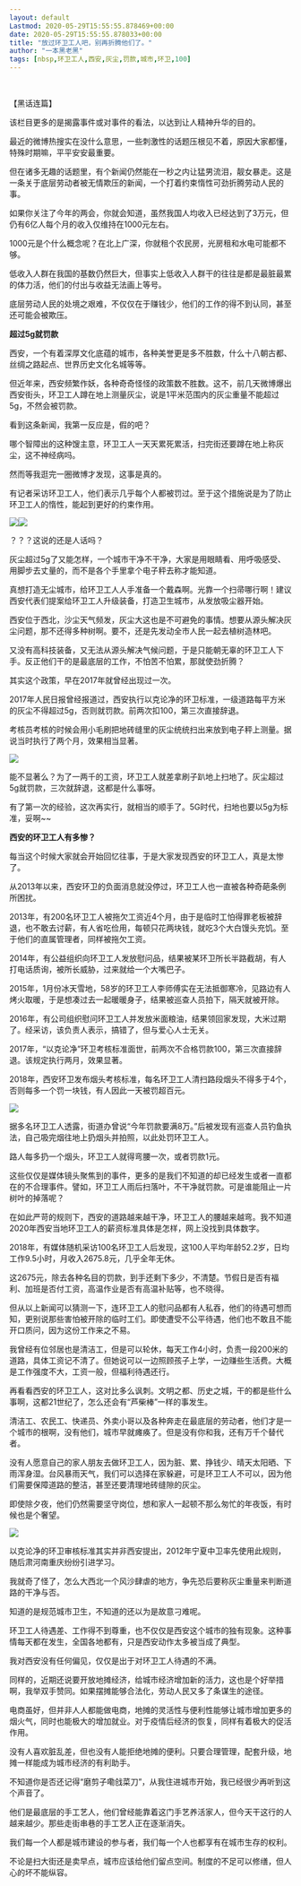 ```yaml
---
layout: default
Lastmod: 2020-05-29T15:55:55.878469+00:00
date: 2020-05-29T15:55:55.878033+00:00
title: "放过环卫工人吧，别再折腾他们了。"
author: "一本黑老黑"
tags: [nbsp,环卫工人,西安,灰尘,罚款,城市,环卫,100]
---
```


‍

【黑话连篇】

该栏目更多的是揭露事件或对事件的看法，以达到让人精神升华的目的。

最近的微博热搜实在没什么意思，一些刺激性的话题压根见不着，原因大家都懂，特殊时期嘛，平平安安最重要。

但在诸多无趣的话题里，有个新闻仍然能在一秒之内让猛男流泪，靓女暴走。这是一条关于底层劳动者被无情欺压的新闻，一个打着约束惰性可劲折腾劳动人民的事。

如果你关注了今年的两会，你就会知道，虽然我国人均收入已经达到了3万元，但仍有6亿人每个月的收入仅维持在1000元左右。

1000元是个什么概念呢？在北上广深，你就租个农民房，光房租和水电可能都不够。

低收入人群在我国的基数仍然巨大，但事实上低收入人群干的往往是都是最脏最累的体力活，他们的付出与收益无法画上等号。

底层劳动人民的处境之艰难，不仅仅在于赚钱少，他们的工作的得不到认同，甚至还可能会被欺压。

**超过5g就罚款**

西安，一个有着深厚文化底蕴的城市，各种美誉更是多不胜数，什么十八朝古都、丝绸之路起点、世界历史文化名城等等。

但近年来，西安频繁作妖，各种奇奇怪怪的政策数不胜数。这不，前几天微博爆出西安街头，环卫工人蹲在地上测量灰尘，说是1平米范围内的灰尘重量不能超过5g，不然会被罚款。

看到这条新闻，我第一反应是，假的吧？

哪个智障出的这种馊主意，环卫工人一天天累死累活，扫完街还要蹲在地上称灰尘，这不神经病吗。

然而等我逛完一圈微博才发现，这事是真的。

有记者采访环卫工人，他们表示几乎每个人都被罚过。至于这个措施说是为了防止环卫工人的惰性，能起到更好的约束作用。

![](https://images.weserv.nl/?url=https%3A//mmbiz.qpic.cn/mmbiz_png/sVQx2tT1ziaUxfZvDPMMWjq6Ze09wHCDbsAZBjD3N09e7ic9fo6GjVXcv9LztEeIJtwXQibUMC32uGPJ7Vsmu7Mnw/640%3Fwx_fmt%3Dpng)![](https://images.weserv.nl/?url=https%3A//mmbiz.qpic.cn/mmbiz_png/sVQx2tT1ziaUxfZvDPMMWjq6Ze09wHCDb9ZFqxMibgD1V1KeXdzRCZqiaHUvBwLjjs8Abp6Ly2iagO65gRd1mfhCSQ/640%3Fwx_fmt%3Dpng)

？？？这说的还是人话吗？

灰尘超过5g了又能怎样，一个城市干净不干净，大家是用眼睛看、用呼吸感受、用脚步去丈量的，而不是各个手里拿个电子秤去称才能知道。

真想打造无尘城市，给环卫工人人手准备一个戴森啊。光靠一个扫帚哪行啊！建议西安代表们提案给环卫工人升级装备，打造卫生城市，从发放吸尘器开始。

西安位于西北，沙尘天气频发，灰尘大这也是不可避免的事情。想要从源头解决灰尘问题，那不还得多种树啊。要不，还是先发动全市人民一起去植树造林吧。

又没有高科技装备，又无法从源头解决气候问题，于是只能朝无辜的环卫工人下手。反正他们干的是最底层的工作，不怕苦不怕累，那就使劲折腾？

其实这个政策，早在2017年就曾经出现过一次。

2017年人民日报曾经报道过，西安执行以克论净的环卫标准，一级道路每平方米的灰尘不得超过5g，否则就罚款。前两次扣100，第三次直接辞退。

考核员考核的时候会用小毛刷把地砖缝里的灰尘统统扫出来放到电子秤上测量。据说当时执行了两个月，效果相当显著。

![](https://images.weserv.nl/?url=https%3A//mmbiz.qpic.cn/mmbiz_png/sVQx2tT1ziaUxfZvDPMMWjq6Ze09wHCDbztBLQlrGEkPl6ia9Hn4TS7TXqf7FX1FdpTDOTybhwx5yLb4TlYNwPdw/640%3Fwx_fmt%3Dpng)

能不显著么？为了一两千的工资，环卫工人就差拿刷子趴地上扫地了。灰尘超过5g就罚款，三次就辞退，这都是什么事呀。

有了第一次的经验，这次再实行，就相当的顺手了。5G时代，扫地也要以5g为标准，妥啊~~

**西安的环卫工人有多惨？**

每当这个时候大家就会开始回忆往事，于是大家发现西安的环卫工人，真是太惨了。

从2013年以来，西安环卫的负面消息就没停过，环卫工人也一直被各种奇葩条例所困扰。

2013年，有200名环卫工人被拖欠工资近4个月，由于是临时工怕得罪老板被辞退，也不敢去讨薪，有人省吃俭用，每顿只花两块钱，就吃3个大白馒头充饥。至于他们的直属管理者，同样被拖欠工资。

2014年，有公益组织向环卫工人发放慰问品，结果被某环卫所长半路截胡，有人打电话质询，被所长威胁，过来就给一个大嘴巴子。

2015年，1月份冰天雪地，58岁的环卫工人李师傅实在无法抵御寒冷，见路边有人烤火取暖，于是想凑过去一起暖暖身子，结果被巡查人员拍下，隔天就被开除。

2016年，有公司组织慰问环卫工人并发放米面粮油，结果领回家发现，大米过期了。经采访，该负责人表示，搞错了，但与爱心人士无关。

2017年，“以克论净”环卫考核标准面世，前两次不合格罚款100，第三次直接辞退。该规定执行两月，效果显著。

2018年，西安环卫发布烟头考核标准，每名环卫工人清扫路段烟头不得多于4个，否则每多一个罚一块钱，有人因此一天被罚超百元。

![](https://images.weserv.nl/?url=https%3A//mmbiz.qpic.cn/mmbiz_png/sVQx2tT1ziaUxfZvDPMMWjq6Ze09wHCDbha5ygoCT3wmOO5jdJcSZ3jGt4QMJzygcGL3ViaDwaJH1qlOpdFEMozw/640%3Fwx_fmt%3Dpng)

据多名环卫工人透露，街道办曾说“今年罚款要满8万。”后被发现有巡查人员钓鱼执法，自己吸完烟往地上扔烟头并拍照，以此处罚环卫工人。

路人每多扔一个烟头，环卫工人就得弯腰一次，或者罚款1元。

这些仅仅是媒体镜头聚焦到的事件，更多的是我们不知道的却已经发生或者一直都在的不合理事件。譬如，环卫工人雨后扫落叶，不干净就罚款。可是谁能阻止一片树叶的掉落呢？

在如此严苛的规则下，西安的道路越来越干净，环卫工人的腰越来越弯。我不知道2020年西安当地环卫工人的薪资标准具体是怎样，网上没找到具体数字。

2018年，有媒体随机采访100名环卫工人后发现，这100人平均年龄52.2岁，日均工作9.5小时，月收入2675.8元，几乎全年无休。

这2675元，除去各种名目的罚款，到手还剩下多少，不清楚。节假日是否有福利、加班是否付工资，高温作业是否有高温补贴等，也不晓得。

但从以上新闻可以猜测一下，连环卫工人的慰问品都有人私吞，他们的待遇可想而知，更别说那些害怕被开除的临时工们。即使遭受不公平待遇，他们也不敢且不能开口质问，因为这份工作来之不易。

我曾经有位邻居也是清洁工，但是可以轮休，每天工作4小时，负责一段200米的道路，具体工资记不清了。但她说可以一边照顾孩子上学，一边赚些生活费。大概是工作强度不大，工资一般，但福利待遇还行。

再看看西安的环卫工人，这对比多么讽刺。文明之都、历史之城，干的都是些什么事啊，这都21世纪了，怎么还会有“芦柴棒”一样的事发生。

清洁工、农民工、快递员、外卖小哥以及各种奔走在最底层的劳动者，他们才是一个城市的根啊，没有他们，城市早就瘫痪了。但是没有你和我，还有万千个替代者。

没有人愿意自己的家人朋友去做环卫工人，因为脏、累、挣钱少、晴天太阳晒、下雨浑身湿。台风暴雨天气，我们可以选择在家躲避，可是环卫工人不可以，因为他们需要保障道路的整洁，甚至还要清理地砖缝隙的灰尘。

即使除夕夜，他们仍然需要坚守岗位，想和家人一起顿不那么匆忙的年夜饭，有时候也是个奢望。

![](https://images.weserv.nl/?url=https%3A//mmbiz.qpic.cn/mmbiz_png/sVQx2tT1ziaUxfZvDPMMWjq6Ze09wHCDbibjqP65mUISwvSJBHfhubmaAP6ubvwRo4XQb4qNc8v5ibs9eS3VzB6WA/640%3Fwx_fmt%3Dpng)

以克论净的环卫审核标准其实并非西安提出，2012年宁夏中卫率先使用此规则，随后肃河南重庆纷纷引进学习。

我就奇了怪了，怎么大西北一个风沙肆虐的地方，争先恐后要称灰尘重量来判断道路的干净与否。

知道的是规范城市卫生，不知道的还以为是故意刁难呢。

环卫工人待遇差、工作得不到尊重，也不仅仅是西安这个城市的独有现象。这种事情每天都在发生，全国各地都有，只是西安动作太多被当成了典型。

我对西安没有任何偏见，仅仅是出于对环卫工人待遇的不满。

同样的，近期还说要开放地摊经济，给城市经济增加新的活力，这也是个好举措啊，我举双手赞同。如果摆摊能够合法化，劳动人民又多了条谋生的途径。

电商虽好，但并非人人都能做电商，地摊的灵活性与便利性能够让城市增加更多的烟火气，同时也能极大的增加就业。对于疫情后经济的恢复，同样有着极大的促活作用。

没有人喜欢脏乱差，但也没有人能拒绝地摊的便利。只要合理管理，配套升级，地摊一样能成为城市经济的有利助手。

不知道你是否还记得“磨剪子嘞戗菜刀”，从我住进城市开始，我已经很少再听到这个声音了。

他们是最底层的手工艺人，他们曾经能靠着这门手艺养活家人，但今天干这行的人越来越少。那些走街串巷的手工艺人正在逐渐消失。

我们每一个人都是城市建设的参与者，我们每一个人也都享有在城市生存的权利。

不论是扫大街还是卖早点，城市应该给他们留点空间。制度的不足可以修缮，但人心的坏不能纵容。

